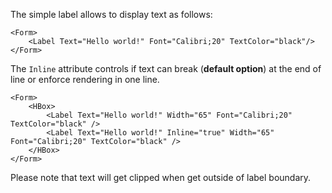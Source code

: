 ﻿The simple label allows to display text as follows:

```!SNIPPET
<Form>
	<Label Text="Hello world!" Font="Calibri;20" TextColor="black"/>
</Form>
```

The `Inline` attribute controls if text can break (**default option**) at the end of line or enforce rendering in one line. 
```!SNIPPET
<Form>
	<HBox>
		<Label Text="Hello world!" Width="65" Font="Calibri;20" TextColor="black" />
		<Label Text="Hello world!" Inline="true" Width="65" Font="Calibri;20" TextColor="black" />
	</HBox>
</Form>
```

Please note that text will get clipped when get outside of label boundary.